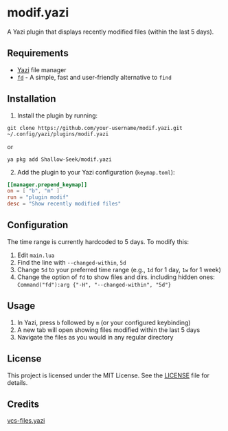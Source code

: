 # modif.yazi

A Yazi plugin that displays recently modified files (within the last 5 days). 

## Requirements

- [Yazi](https://github.com/sxyazi/yazi) file manager
- [`fd`](https://github.com/sharkdp/fd) - A simple, fast and user-friendly alternative to `find`

## Installation

1. Install the plugin by running:

```
git clone https://github.com/your-username/modif.yazi.git ~/.config/yazi/plugins/modif.yazi
```

or

```
ya pkg add Shallow-Seek/modif.yazi
```

2. Add the plugin to your Yazi configuration (`keymap.toml`):

```toml
[[manager.prepend_keymap]]
on = [ "b", "m" ]
run = "plugin modif"
desc = "Show recently modified files"
```

## Configuration

The time range is currently hardcoded to 5 days. To modify this:

1. Edit `main.lua`
2. Find the line with `--changed-within`, `5d`
3. Change `5d` to your preferred time range (e.g., `1d` for 1 day, `1w` for 1 week)
4. Change the option of `fd` to show files and dirs. including hidden ones: `Command("fd"):arg {"-H", "--changed-within", "5d"}`

## Usage

1. In Yazi, press `b` followed by `m` (or your configured keybinding)
2. A new tab will open showing files modified within the last 5 days
3. Navigate the files as you would in any regular directory

## License

This project is licensed under the MIT License. See the [LICENSE](LICENSE) file for details.

## Credits
[vcs-files.yazi](https://github.com/yazi-rs/plugins)
